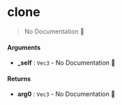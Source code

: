 # clone

> No Documentation 🚧

#### Arguments

- **\_self** : `Vec3` \- No Documentation 🚧

#### Returns

- **arg0** : `Vec3` \- No Documentation 🚧